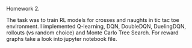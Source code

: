 Homework 2.

The task was to train RL models for crosses and naughts in tic tac toe environment. I implemented Q-learning, DQN, DoubleDQN, DuelingDQN, rollouts (vs random choice) and Monte Carlo Tree Search. For reward graphs take a look into jupyter notebook file.
